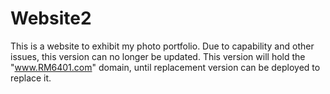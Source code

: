 # Website2
This is a website to exhibit my photo portfolio.
Due to capability and other issues, this version can no longer be updated.
This version will hold the "www.RM6401.com" domain, until replacement version can be deployed to replace it.
